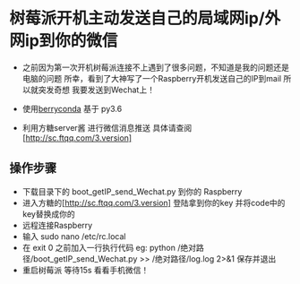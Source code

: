 # 树莓派开机主动发送自己的局域网ip/外网ip到你的微信

- 之前因为第一次开机树莓派连接不上遇到了很多问题，不知道是我的问题还是电脑的问题 所幸，看到了大神写了一个Raspberry开机发送自己的IP到mail 所以就突发奇想 我要发送到Wechat上！

- 使用[berryconda](https://github.com/jjhelmus/berryconda) 基于 py3.6

- 利用方糖server酱 进行微信消息推送 具体请查阅[http://sc.ftqq.com/3.version]

## 操作步骤

- 下载目录下的 boot_getIP_send_Wechat.py 到你的 Raspberry 
- 进入方糖的[http://sc.ftqq.com/3.version] 登陆拿到你的key 并将code中的key替换成你的
- 远程连接Raspberry 
- 输入 sudo nano /etc/rc.local 
- 在 exit 0 之前加入一行执行代码  eg: python /绝对路径/boot_getIP_send_Wechat.py >> /绝对路径/log.log 2>&1  保存并退出
- 重启树莓派 等待15s 看看手机微信！
